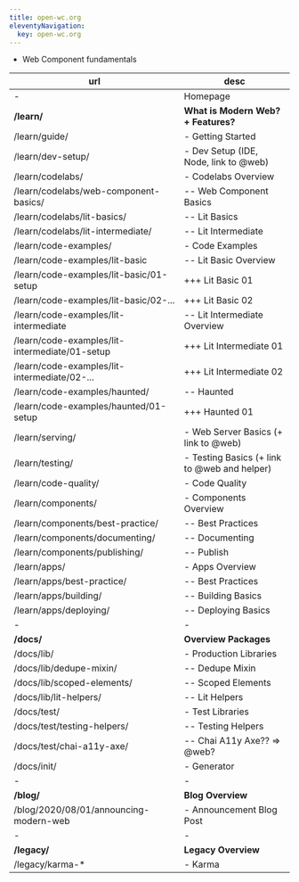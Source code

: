 ```yaml
---
title: open-wc.org
eleventyNavigation:
  key: open-wc.org
---
```


- Web Component fundamentals

| url                                            | desc                                         |
| ---------------------------------------------- | -------------------------------------------- |
| -                                              | Homepage                                     |
| **/learn/**                                    | **What is Modern Web? + Features?**          |
| /learn/guide/                                  | - Getting Started                            |
| /learn/dev-setup/                              | - Dev Setup (IDE, Node, link to @web)        |
| /learn/codelabs/                               | - Codelabs Overview                          |
| /learn/codelabs/web-component-basics/          | -- Web Component Basics                      |
| /learn/codelabs/lit-basics/                    | -- Lit Basics                                |
| /learn/codelabs/lit-intermediate/              | -- Lit Intermediate                          |
| /learn/code-examples/                          | - Code Examples                              |
| /learn/code-examples/lit-basic                 | -- Lit Basic Overview                        |
| /learn/code-examples/lit-basic/01-setup        | +++ Lit Basic 01                             |
| /learn/code-examples/lit-basic/02-...          | +++ Lit Basic 02                             |
| /learn/code-examples/lit-intermediate          | -- Lit Intermediate Overview                 |
| /learn/code-examples/lit-intermediate/01-setup | +++ Lit Intermediate 01                      |
| /learn/code-examples/lit-intermediate/02-...   | +++ Lit Intermediate 02                      |
| /learn/code-examples/haunted/                  | -- Haunted                                   |
| /learn/code-examples/haunted/01-setup          | +++ Haunted 01                               |
| /learn/serving/                                | - Web Server Basics (+ link to @web)         |
| /learn/testing/                                | - Testing Basics (+ link to @web and helper) |
| /learn/code-quality/                           | - Code Quality                               |
| /learn/components/                             | - Components Overview                        |
| /learn/components/best-practice/               | -- Best Practices                            |
| /learn/components/documenting/                 | -- Documenting                               |
| /learn/components/publishing/                  | -- Publish                                   |
| /learn/apps/                                   | - Apps Overview                              |
| /learn/apps/best-practice/                     | -- Best Practices                            |
| /learn/apps/building/                          | -- Building Basics                           |
| /learn/apps/deploying/                         | -- Deploying Basics                          |
| -                                              | -                                            |
| **/docs/**                                     | **Overview Packages**                        |
| /docs/lib/                                     | - Production Libraries                       |
| /docs/lib/dedupe-mixin/                        | -- Dedupe Mixin                              |
| /docs/lib/scoped-elements/                     | -- Scoped Elements                           |
| /docs/lib/lit-helpers/                         | -- Lit Helpers                               |
| /docs/test/                                    | - Test Libraries                             |
| /docs/test/testing-helpers/                    | -- Testing Helpers                           |
| /docs/test/chai-a11y-axe/                      | -- Chai A11y Axe?? => @web?                  |
| /docs/init/                                    | - Generator                                  |
| -                                              | -                                            |
| **/blog/**                                     | **Blog Overview**                            |
| /blog/2020/08/01/announcing-modern-web         | - Announcement Blog Post                     |
| -                                              | -                                            |
| **/legacy/**                                   | **Legacy Overview**                          |
| /legacy/karma-\*                               | - Karma                                      |
